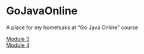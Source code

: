 # GoJavaOnline
A place for my hometsaks at "Go Java Online" course

[Module 3](https://github.com/jonni21/GoJavaOnline/tree/master/src/gojava/module03)<br />
[Module 4](https://github.com/jonni21/GoJavaOnline/tree/master/src/gojava/module04)
